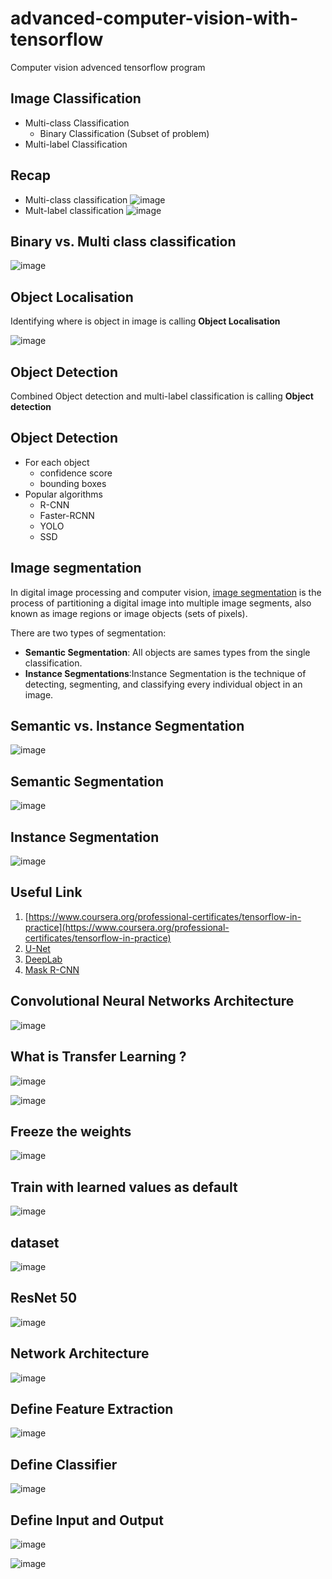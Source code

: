# advanced-computer-vision-with-tensorflow
Computer vision advenced tensorflow program

## Image Classification 

* Multi-class Classification
  * Binary Classification (Subset of problem)
* Multi-label Classification

## Recap
 * Multi-class classification
  ![image](images/1.png)
 * Mult-label classification
  ![image](images/2.png)

## Binary vs. Multi class classification

![image](images/4.png)

## Object Localisation

Identifying where is object in image is calling **Object Localisation**

![image](images/5.png)

## Object Detection
Combined Object detection and multi-label classification is calling **Object detection**

## Object Detection

* For each object
  * confidence score
  * bounding boxes
* Popular algorithms
  * R-CNN
  * Faster-RCNN
  * YOLO
  * SSD

## Image segmentation

In digital image processing and computer vision, [image segmentation](https://en.wikipedia.org/wiki/Image_segmentation) is the process of partitioning a digital image into multiple image segments, also known as image regions or image objects (sets of pixels).

There are two types of segmentation: 
* **Semantic Segmentation**: All objects are sames types from the single classification.
* **Instance Segmentations**:Instance Segmentation is the technique of detecting, segmenting, and classifying every individual object in an image. 

## Semantic vs. Instance Segmentation

![image](images/7.png)

## Semantic Segmentation
![image](images/8.png)

## Instance Segmentation

![image](images/9.png)

## Useful Link

1. [https://www.coursera.org/professional-certificates/tensorflow-in-practice](https://www.coursera.org/professional-certificates/tensorflow-in-practice)
2. [U-Net](https://lmb.informatik.uni-freiburg.de/people/ronneber/u-net/)
3. [DeepLab](http://liangchiehchen.com/projects/DeepLab.html)
4. [Mask R-CNN](https://arxiv.org/abs/1703.06870)

## Convolutional Neural Networks Architecture

![image](images/10.png)

## What is Transfer Learning ?

![image](images/11.png)

![image](images/12.png)

## Freeze the weights

![image](images/13.png)

## Train with learned values as default

![image](images/14.png)

## dataset

![image](images/15.png)

## ResNet 50

![image](images/16.png)

## Network Architecture

![image](images/17.png)

## Define Feature Extraction

![image](images/18.png)

## Define Classifier

![image](images/19.png)

## Define Input and Output

![image](images/20.png)

![image](images/21.png)